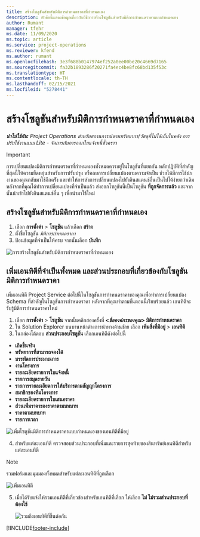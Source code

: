 ```yaml
---
title: สร้างโซลูชันสำหรับมิติการกำหนดราคาที่กำหนดเอง
description: หัวข้อนี้แสดงข้อมูลเกี่ยวกับวิธีการสร้างโซลูชันสำหรับมิติการกำหนดราคาแบบกำหนดเอง
author: Rumant
manager: tfehr
ms.date: 11/09/2020
ms.topic: article
ms.service: project-operations
ms.reviewer: kfend
ms.author: rumant
ms.openlocfilehash: 3e3f688b0147974ef252a0ee00be20c4669d7165
ms.sourcegitcommit: fa32b1893286f20271fa4ec4be8fc68bd135f53c
ms.translationtype: HT
ms.contentlocale: th-TH
ms.lasthandoff: 02/15/2021
ms.locfileid: "5278441"
---
```

# <a name="create-a-solution-for-custom-pricing-dimensions"></a>สร้างโซลูชันสำหรับมิติการกำหนดราคาที่กำหนดเอง

 _**นำไปใช้กับ:** Project Operations สำหรับสถานการณ์ตามทรัพยากร/วัสดุที่ไม่ได้เก็บในคลัง การปรับใช้งานแบบ Lite - จัดการกับการออกใบแจ้งหนี้ชั่วคราว_ 

>[!IMPORTANT]
>การเปลี่ยนแปลงมิติการกำหนดราคาที่กำหนดเองทั้งหมดควรอยู่ในโซลูชันที่แยกกัน หลักปฏิบัติที่สำคัญที่สุดนี้ให้ความยืดหยุ่นสำหรับการปรับปรุง หรือลบการเปลี่ยนแปลงตามความจำเป็น ช่วยให้มีการใช้นำงานของคุณกลับมาใช้อีกครััง และทำให้การส่งการเปลี่ยนแปลงไปยังอินสแตนซ์อื่นเป็นไปได้ง่ายกว่าเดิม หลังจากที่คุณได้ทำการเปลี่ยนแปลงที่จำเป็นแล้ว ส่งออกโซลูชันนี้เป็นโซลูชัน **ที่ถูกจัดการแล้ว** และจากนั้นนำเข้าไปยังอินสแตนซ์อื่น ๆ เพื่อนำมาใช้ใหม่

## <a name="create-a-solution-for-custom-pricing-dimensions"></a>สร้างโซลูชันสำหรับมิติการกำหนดราคาที่กำหนดเอง

1.  เลือก **การตั้งค่า** > **โซลูชัน** แล้วเลือก **สร้าง**
2.  ตั้งชื่อโซลูชัน *มิติการกำหนดราคา <your organization name>*
3. ป้อนข้อมูลที่จำเป็นให้ครบ จากนั้นเลือก **บันทึก**

  ![การสร้างโซลูชันสำหรับมิติการกำหนดราคาที่กำหนดเอง](./media/Creation-of-custom-pricing-dimension-solution.png)
 
## <a name="add-all-required-entities-and-related-components-to-the-pricing-dimension-solution"></a>เพิ่มเอนทิตีที่จำเป็นทั้งหมด และส่วนประกอบที่เกี่ยวข้องกับโซลูชันมิติการกำหนดราคา

เพิ่มเอนทิตี Project Service ต่อไปนี้ในโซลูชันการกำหนดราคาของคุณเพื่อทำการเปลี่ยนแปลง Schema ที่สำคัญในโซลูชันการกำหนดราคา หลังจากที่คุณทำตามขั้นตอนนี้เรียบร้อยแล้ว เอนทิตีจะรับรู้มิติการกำหนดราคาใหม่

1.  เลือก **การตั้งค่า** > **โซลูชัน** จากนั้นคลิกสองครั้งที่ **<*ชื่อองค์กรของคุณ*> มิติการกำหนดราคา**
2.  ใน Solution Explorer บนบานหน้าต่างการนำทางด้านซ้าย เลือก **เพิ่มสิ่งที่มีอยู่** > **เอนทิตี**
3.  ในกล่องโต้ตอบ **ส่วนประกอบโซลูชัน** เลือกเอนทิตีดังต่อไปนี้
 
   - **เกิดขึ้นจริง**
   - **ทรัพยากรที่สามารถจองได้**
   - **บรรทัดการประมาณการ**
   - **งานโครงการ**
   - **รายละเอียดรายการใบแจ้งหนี้**
   - **รายการสมุดรายวัน**
   - **รายการรายละเอียดการให้บริการตามสัญญาโครงการ**
   - **สมาชิกของทีมโครงการ**
   - **รายละเอียดรายการใบเสนอราคา**
   - **ส่วนเพิ่มราคาของราคาตามบทบาท**
   - **ราคาตามบทบาท**
   - **รายการเวลา**
 
   ![เพิ่มโซลูชันมิติการกำหนดราคาแบบกำหนดเองของเอนทิตีที่มีอยู่](./media/Existing-entities-to-PD-solution.png)
 
 4. สำหรับแต่ละเอนทิตี ตรวจสอบส่วนประกอบที่เพิ่มและรายการสุดท้ายของสินทรัพย์เอนทิตีสำหรับแต่ละเอนทิตี 

   >[!NOTE]
   > รวมฟอร์มและมุมมองทั้งหมดสำหรับแต่ละเอนทิตีที่ถูกเลือก

  ![เพิ่มเอนทิตี](./media/solution-component-selection.png)


5.  เมื่อได้รับแจ้งให้รวมเอนทิตีที่เกี่ยวข้องสำหรับเอนทิตีที่เลือก ให้เลือก **ไม่ ไม่รวมส่วนประกอบที่ต้องใช้**

    ![รวมถึงเอนทิตีที่ขึ้นต่อกัน](./media/Do-not-include-required.png)


[!INCLUDE[footer-include](../includes/footer-banner.md)]